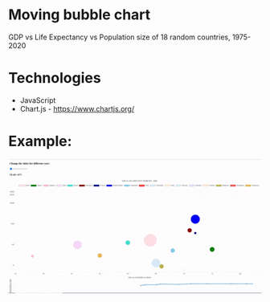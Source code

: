# Moving bubble chart
GDP vs Life Expectancy vs Population size of 18 random countries, 1975-2020

# Technologies

* JavaScript 
* Chart.js - https://www.chartjs.org/

# Example:
![](./gifs/rough_draft.gif)
